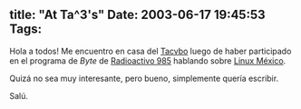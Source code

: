 title: "At Ta^3's"
Date: 2003-06-17 19:45:53
Tags: 
---
<p>Hola a todos! Me encuentro en casa del <a href="http://web.archive.org/web/20030719200405/http://tacvbo.net/">Tacvbo</a> luego de haber participado en el programa de <em>Byte</em> de <a href="http://web.archive.org/web/20030719200405/http://www.985.com.mx/">Radioactivo 985</a> hablando sobre <a href="http://web.archive.org/web/20030719200405/http://linux.org.mx/">Linux México</a>.</p>

<p>Quizá no sea muy interesante, pero bueno, simplemente quería escribir.</p>

<p>Salú.</p>
